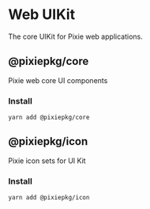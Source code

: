 # Web UIKit

The core UIKit for Pixie web applications.

## @pixiepkg/core

Pixie web core UI components

### Install

```
yarn add @pixiepkg/core
```

## @pixiepkg/icon

Pixie icon sets for UI Kit

### Install

```
yarn add @pixiepkg/icon
```
